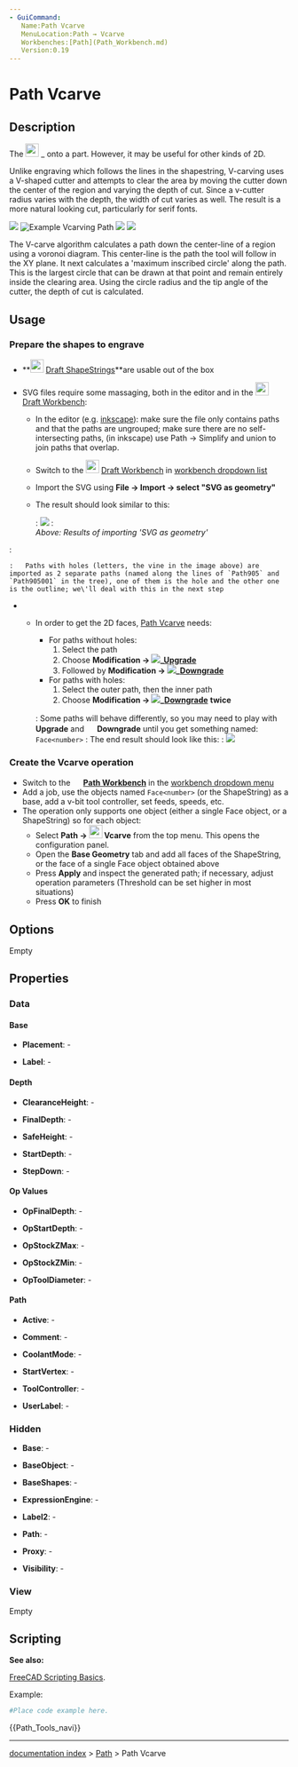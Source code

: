 ```yaml
---
- GuiCommand:
   Name:Path Vcarve
   MenuLocation:Path → Vcarve
   Workbenches:[Path](Path_Workbench.md)
   Version:0.19
---
```


# Path Vcarve

## Description

The <img alt="" src=images/Path_Vcarve.svg  style="width:24px;"> _ onto a part. However, it may be useful for other kinds of 2D.

Unlike engraving which follows the lines in the shapestring, V-carving uses a V-shaped cutter and attempts to clear the area by moving the cutter down the center of the region and varying the depth of cut. Since a v-cutter radius varies with the depth, the width of cut varies as well. The result is a more natural looking cut, particularly for serif fonts.

 ![](images/Engravepath.png ) ![Example Vcarving Path](images/Vcarvepath.png ) ![](images/Vcarved.png ) ![](images/Scrolltest.png ) 

The V-carve algorithm calculates a path down the center-line of a region using a voronoi diagram. This center-line is the path the tool will follow in the XY plane. It next calculates a \'maximum inscribed circle\' along the path. This is the largest circle that can be drawn at that point and remain entirely inside the clearing area. Using the circle radius and the tip angle of the cutter, the depth of cut is calculated.

## Usage

### Prepare the shapes to engrave 

-    **<img src=images/Draft_ShapeString.svg style="width:24px"> [Draft ShapeStrings](Draft_ShapeString.md)**are usable out of the box

-   SVG files require some massaging, both in the editor and in the <img alt="" src=images/Workbench_Draft.svg  style="width:24px;"> [Draft Workbench](Draft_Workbench.md):
    -   In the editor (e.g. [inkscape](https://www.inkscape.org)): make sure the file only contains paths and that the paths are ungrouped; make sure there are no self-intersecting paths, (in inkscape) use Path → Simplify and union to join paths that overlap.
    -   Switch to the <img alt="" src=images/Workbench_Draft.svg  style="width:24px;"> [Draft Workbench](Draft_Workbench.md) in [workbench dropdown list](Std_Workbench.md)
    -   Import the SVG using **File → Import → select "SVG as geometry"**
    -   The result should look similar to this:

        :   ![](images/Svgimport.png )
        :   
            *Above: Results of importing 'SVG as geometry'*
            

:   

    :   Paths with holes (letters, the vine in the image above) are imported as 2 separate paths (named along the lines of `Path905` and `Path905001` in the tree), one of them is the hole and the other one is the outline; we\'ll deal with this in the next step

-   -   In order to get the 2D faces, [Path Vcarve](Path_Vcarve.md) needs:
        -   For paths without holes:
            1.  Select the path
            2.  Choose **Modification → ![](images/)_[Upgrade](Draft_Upgrade.md)**
            3.  Followed by **Modification → ![](images/)_[Downgrade](Draft_Downgrade.md)**
        -   For paths with holes:
            1.  Select the outer path, then the inner path
            2.  Choose **Modification → ![](images/)_[Downgrade](Draft_Downgrade.md)** **twice**

        :   Some paths will behave differently, so you may need to play with **<img src="images/Draft_Upgrade.svg" width=16px> Upgrade** and **<img src="images/Draft_Downgrade.svg" width=16px> Downgrade** until you get something named: `Face<number>`
        :   The end result should look like this:
        :   ![](images/Svgfaces.png )

### Create the Vcarve operation 

-   Switch to the **<img src=images/Workbench_Path.svg style="width:16px"> [Path Workbench](Path_Workbench.md)** in the [workbench dropdown menu](Std_Workbench.md)
-   Add a job, use the objects named `Face<number>` (or the ShapeString) as a base, add a v-bit tool controller, set feeds, speeds, etc.
-   The operation only supports one object (either a single Face object, or a ShapeString) so for each object:
    -   Select **Path  →  <img src="images/Path_Vcarve.svg" width=24px> Vcarve** from the top menu. This opens the configuration panel.
    -   Open the **Base Geometry** tab and add all faces of the ShapeString, or the face of a single Face object obtained above
    -   Press **Apply** and inspect the generated path; if necessary, adjust operation parameters (Threshold can be set higher in most situations)
    -   Press **OK** to finish

## Options

Empty

## Properties

### Data

#### Base

-    **Placement**: -

-    **Label**: -

#### Depth

-    **ClearanceHeight**: -

-    **FinalDepth**: -

-    **SafeHeight**: -

-    **StartDepth**: -

-    **StepDown**: -

#### Op Values 

-    **OpFinalDepth**: -

-    **OpStartDepth**: -

-    **OpStockZMax**: -

-    **OpStockZMin**: -

-    **OpToolDiameter**: -

#### Path

-    **Active**: -

-    **Comment**: -

-    **CoolantMode**: -

-    **StartVertex**: -

-    **ToolController**: -

-    **UserLabel**: -

### Hidden

-    **Base**: -

-    **BaseObject**: -

-    **BaseShapes**: -

-    **ExpressionEngine**: -

-    **Label2**: -

-    **Path**: -

-    **Proxy**: -

-    **Visibility**: -

### View

Empty

## Scripting


**See also:**

[FreeCAD Scripting Basics](FreeCAD_Scripting_Basics.md).

Example:

 
```python
#Place code example here.
```




 {{Path_Tools_navi}}

---
[documentation index](../README.md) > [Path](Path_Workbench.md) > Path Vcarve
